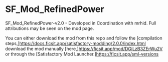 # SF_Mod_RefinedPower
SF_Mod_RefinedPower-v2.0 - Developed in Coordination with mrhid. Full attributions may be seen on the mod page.  
  
You can either download the mod from this repo and follow the [compilation steps,]https://docs.ficsit.app/satisfactory-modding/2.0.0/index.html download the mod manually [here,]https://ficsit.app/mod/DGiLzB3ZErWu2V or through the [Satisfactory Mod Launcher.]https://ficsit.app/sml-versions  

